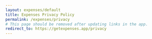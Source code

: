 ```yaml
---
layout: expenses/default
title: Expenses Privacy Policy
permalink: /expenses/privacy
# This page should be removed after updating links in the app.
redirect_to: https://getexpenses.app/privacy
---
```

